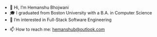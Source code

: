- 👋 Hi, I’m Hemanshu Bhojwani
- 🎓 I graduated from Boston University with a B.A. in Computer Science
- 👀 I’m interested in Full-Stack Software Engineering
<!--- - 📚 This semester, I am taking CS440 'Introduction to Artificial Intelligence'  -->
- 📫 How to reach me: hemanshub@outlook.com
<!--- - 🌱 I’m currently learning Computer Systems & C -->
<!--- - 💞️ I’m looking to collaborate on ... -->

<!--- - 💻 I am currently learning React -->


<!---
hemanshu-bhojwani/hemanshu-bhojwani is a ✨ special ✨ repository because its `README.md` (this file) appears on your GitHub profile.
You can click the Preview link to take a look at your changes.
--->
